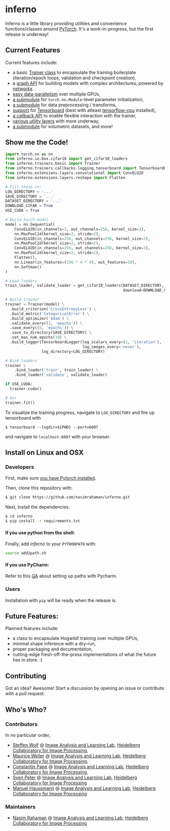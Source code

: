 # inferno

Inferno is a little library providing utilities and convenience functions/classes around [PyTorch](https://github.com/pytorch/pytorch). It's a work-in-progress, but the first release is underway! 

## Current Features
Current features include: 
* a basic [Trainer class](https://github.com/nasimrahaman/inferno/tree/master/docs#preparing-the-trainer) to encapsulate the training boilerplate (iteration/epoch loops, validation and checkpoint creation),
* a [graph API](https://github.com/nasimrahaman/inferno/blob/master/inferno/extensions/containers/graph.py) for building models with complex architectures, powered by [networkx](https://github.com/networkx/networkx). 
* [easy data-parallelism](https://github.com/nasimrahaman/inferno/tree/master/docs#using-gpus) over multiple GPUs, 
* [a submodule](https://github.com/nasimrahaman/inferno/blob/master/inferno/extensions/initializers) for `torch.nn.Module`-level parameter initialization,
* [a submodule](https://github.com/nasimrahaman/inferno/blob/master/inferno/io/transform) for data preprocessing / transforms,
* [support](https://github.com/nasimrahaman/inferno/tree/master/docs#using-tensorboard) for [Tensorboard](https://www.tensorflow.org/get_started/summaries_and_tensorboard) (best with atleast [tensorflow-cpu](https://github.com/tensorflow/tensorflow) installed),
* [a callback API](https://github.com/nasimrahaman/inferno/tree/master/docs#setting-up-callbacks) to enable flexible interaction with the trainer,
* [various utility layers](https://github.com/nasimrahaman/inferno/tree/master/inferno/extensions/layers) with more underway,
* [a submodule](https://github.com/nasimrahaman/inferno/blob/master/inferno/io/volumetric) for volumetric datasets, and more!

## Show me the Code!
```python
import torch.nn as nn
from inferno.io.box.cifar10 import get_cifar10_loaders
from inferno.trainers.basic import Trainer
from inferno.trainers.callbacks.logging.tensorboard import TensorboardLogger
from inferno.extensions.layers.convolutional import ConvELU2D
from inferno.extensions.layers.reshape import Flatten

# Fill these in:
LOG_DIRECTORY = '...'
SAVE_DIRECTORY = '...'
DATASET_DIRECTORY = '...'
DOWNLOAD_CIFAR = True
USE_CUDA = True

# Build torch model
model = nn.Sequential(
    ConvELU2D(in_channels=3, out_channels=256, kernel_size=3),
    nn.MaxPool2d(kernel_size=2, stride=2),
    ConvELU2D(in_channels=256, out_channels=256, kernel_size=3),
    nn.MaxPool2d(kernel_size=2, stride=2),
    ConvELU2D(in_channels=256, out_channels=256, kernel_size=3),
    nn.MaxPool2d(kernel_size=2, stride=2),
    Flatten(),
    nn.Linear(in_features=(256 * 4 * 4), out_features=10),
    nn.Softmax()
)

# Load loaders
train_loader, validate_loader = get_cifar10_loaders(DATASET_DIRECTORY,
                                                    download=DOWNLOAD_CIFAR)

# Build trainer
trainer = Trainer(model) \
  .build_criterion('CrossEntropyLoss') \
  .build_metric('CategoricalError') \
  .build_optimizer('Adam') \
  .validate_every((2, 'epochs')) \
  .save_every((5, 'epochs')) \
  .save_to_directory(SAVE_DIRECTORY) \
  .set_max_num_epochs(10) \
  .build_logger(TensorboardLogger(log_scalars_every=(1, 'iteration'),
                                  log_images_every='never'), 
                log_directory=LOG_DIRECTORY)

# Bind loaders
trainer \
    .bind_loader('train', train_loader) \
    .bind_loader('validate', validate_loader)

if USE_CUDA:
  trainer.cuda()

# Go!
trainer.fit()
```

To visualize the training progress, navigate to `LOG_DIRECTORY` and fire up tensorboard with 

```
$ tensorboard --logdir=${PWD} --port=6007
```

and navigate to `localhost:6007` with your browser.

## Install on Linux and OSX

### Developers
First, make sure [you have Pytorch installed](http://pytorch.org/). 

Then, clone this repository with: 

```bash
$ git clone https://github.com/nasimrahaman/inferno.git
```

Next, install the dependencies.

```bash
$ cd inferno
$ pip install -r requirements.txt
```

#### If you use python from the shell: 

Finally, add *inferno* to your `PYTHONPATH` with: 
```bash
source add2path.sh
```
#### If you use PyCharm:
Refer to this [QA](https://askubuntu.com/questions/684550/importing-a-python-module-works-from-command-line-but-not-from-pycharm) about setting up paths with Pycharm.

### Users
Installation with `pip` will be ready when the release is.

## Future Features: 
Planned features include: 
* a class to encapsulate Hogwild! training over multiple GPUs, 
* minimal shape inference with a dry-run,
* proper packaging and documentation,
* cutting-edge fresh-off-the-press implementations of what the future has in store. :)

## Contributing
Got an idea? Awesome! Start a discussion by opening an issue or contribute with a pull request.  

## Who's Who?
### Contributors
In no particular order,
* [Steffen Wolf](https://github.com/Steffen-Wolf) @ [Image Analysis and Learning Lab](https://hci.iwr.uni-heidelberg.de/mip), [Heidelberg Collaboratory for Image Processing](https://hci.iwr.uni-heidelberg.de/), 
* [Maurice Weiler](https://github.com/mauriceweiler) @ [Image Analysis and Learning Lab](https://hci.iwr.uni-heidelberg.de/mip), [Heidelberg Collaboratory for Image Processing](https://hci.iwr.uni-heidelberg.de/),
* [Constantin Pape](https://github.com/constantinpape) @ [Image Analysis and Learning Lab](https://hci.iwr.uni-heidelberg.de/mip), [Heidelberg Collaboratory for Image Processing](https://hci.iwr.uni-heidelberg.de/), 
* [Sven Peter](https://github.com/svenpeter42) @ [Image Analysis and Learning Lab](https://hci.iwr.uni-heidelberg.de/mip), [Heidelberg Collaboratory for Image Processing](https://hci.iwr.uni-heidelberg.de/)
* [Manuel Haussmann](https://github.com/manuelhaussmann) @ [Image Analysis and Learning Lab](https://hci.iwr.uni-heidelberg.de/mip), [Heidelberg Collaboratory for Image Processing](https://hci.iwr.uni-heidelberg.de/)

### Maintainers
* [Nasim Rahaman](https://github.com/nasimrahaman) @ [Image Analysis and Learning Lab](https://hci.iwr.uni-heidelberg.de/mip), [Heidelberg Collaboratory for Image Processing](https://hci.iwr.uni-heidelberg.de/)
